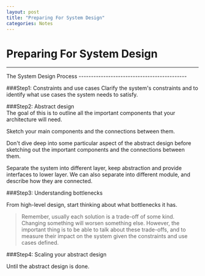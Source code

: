```yaml
---
layout: post
title: "Preparing For System Design"
categories: Notes
---
```

Preparing For System Design
========================
<hr />
The System Design Process
--------------------------------------------

###Step1: Constraints and use cases	
Clarify the system's constraints and to identify what use cases the system needs to satisfy.

###Step2: Abstract design	
The goal of this is to outline all the important components that your architecture will need.	

Sketch your main components and the connections between them.	

Don't dive deep into some particular aspect of the abstract design before sketching out the important components and the connections between them. 	

Separate the system into different layer, keep abstraction and provide interfaces to lower layer. We can also separate into different module, and describe how they are connected.	

###Step3: Understanding bottlenecks	

From high-level design, start thinking about what bottlenecks it has.	

> Remember, usually each solution is a trade-off of some kind. Changing something will worsen something else. However, the important thing is to be able to talk about these trade-offs, and to measure their impact on the system given the constraints and use cases defined.	

###Step4: Scaling your abstract design	

Until the abstract design is done.	

